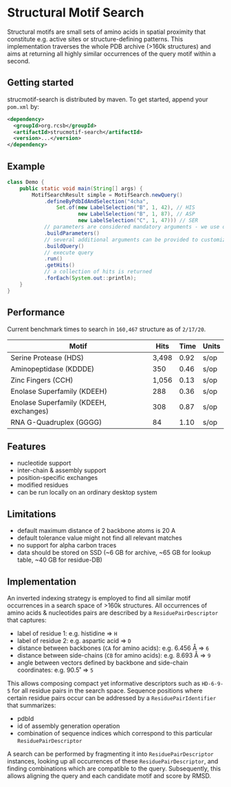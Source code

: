 # Structural Motif Search
Structural motifs are small sets of amino acids in spatial proximity that constitute e.g. active sites or 
structure-defining patterns. This implementation traverses the whole PDB archive (>160k structures) and aims at 
returning all highly similar occurrences of the query motif within a second.

## Getting started
strucmotif-search is distributed by maven. To get started, append your `pom.xml` by:
```xml
<dependency>
  <groupId>org.rcsb</groupId>
  <artifactId>strucmotif-search</artifactId>
  <version>...</version>
</dependency>
```

## Example
```java
class Demo {
    public static void main(String[] args) {
        MotifSearchResult simple = MotifSearch.newQuery()
            .defineByPdbIdAndSelection("4cha",
                Set.of(new LabelSelection("B", 1, 42), // HIS
                       new LabelSelection("B", 1, 87), // ASP
                       new LabelSelection("C", 1, 47))) // SER
            // parameters are considered mandatory arguments - we use defaults
            .buildParameters()
            // several additional arguments can be provided to customize the query further
            .buildQuery()
            // execute query
            .run()
            .getHits()
            // a collection of hits is returned
            .forEach(System.out::println);
    }
}
```

## Performance
Current benchmark times to search in `160,467` structure as of `2/17/20`.

| Motif | Hits | Time | Units |
| --- | --- | --- | --- |
| Serine Protease (HDS) | 3,498 | 0.92 | s/op |
| Aminopeptidase (KDDDE) | 350 | 0.46 | s/op |
| Zinc Fingers (CCH) | 1,056 | 0.13 | s/op |
| Enolase Superfamily (KDEEH) | 288 | 0.36 | s/op |
| Enolase Superfamily (KDEEH, exchanges) | 308 | 0.87 | s/op |
| RNA G-Quadruplex (GGGG) | 84 | 1.10 | s/op | 

## Features
- nucleotide support
- inter-chain & assembly support
- position-specific exchanges
- modified residues
- can be run locally on an ordinary desktop system

## Limitations
- default maximum distance of 2 backbone atoms is 20 A
- default tolerance value might not find all relevant matches
- no support for alpha carbon traces
- data should be stored on SSD (~6 GB for archive, ~65 GB for lookup table, ~40 GB for residue-DB)

## Implementation
An inverted indexing strategy is employed to find all similar motif occurrences in a search space of >160k structures.
All occurrences of amino acids & nucleotides pairs are described by a `ResiduePairDescriptor` that captures:
- label of residue 1: e.g. histidine => `H`
- label of residue 2: e.g. aspartic acid => `D`
- distance between backbones (`CA` for amino acids): e.g. 6.456 Å => `6`
- distance between side-chains (`CB` for amino acids): e.g. 8.693 Å => `9`
- angle between vectors defined by backbone and side-chain coordinates: e.g. 90.5˚ => `5` 

This allows composing compact yet informative descriptors such as `HD-6-9-5` for all residue pairs in the search space.
Sequence positions where certain residue pairs occur can be addressed by a `ResiduePairIdentifier` that summarizes:
- pdbId
- id of assembly generation operation
- combination of sequence indices which correspond to this particular `ResiduePairDescriptor`

A search can be performed by fragmenting it into `ResiduePairDescriptor` instances, looking up all 
occurrences of these `ResiduePairDescriptor`, and finding combinations which are compatible to the query. Subsequently, 
this allows aligning the query and each candidate motif and score by RMSD.